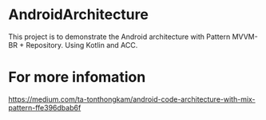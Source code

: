 # AndroidArchitecture
This project is to demonstrate the Android architecture with Pattern MVVM-BR + Repository. Using Kotlin and ACC.

# For more infomation
https://medium.com/ta-tonthongkam/android-code-architecture-with-mix-pattern-ffe396dbab6f

